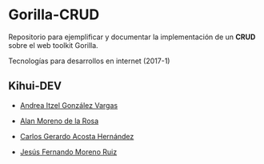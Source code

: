 # Gorilla-CRUD
Repositorio para ejemplificar y documentar la implementación de un **CRUD** sobre el web toolkit Gorilla.

Tecnologías para desarrollos en internet (2017-1)


## Kihui-DEV
+ [Andrea Itzel González Vargas](mailto:andreagonz@ciencias.unam.mx)

+ [Alan Moreno de la Rosa](mailto:c_m_a1990@ciencias.unam.mx)

+ [Carlos Gerardo Acosta Hernández](mailto:carlos-acosta@ciencias.unam.mx)

+ [Jesús Fernando Moreno Ruiz](mailto:chuchini@ciencias.unam.mx)





       





